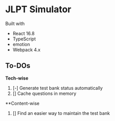 # JLPT Simulator

Built with

- React 16.8
- TypeScript
- emotion
- Webpack 4.x

## To-DOs

**Tech-wise**
1. [-] Generate test bank status automatically
1. [] Cache questions in memory

**Content-wise
1. [] Find an easier way to maintain the test bank
